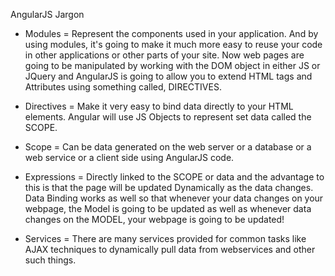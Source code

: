 AngularJS Jargon

* Modules = Represent the components used in your application. And by using modules, it's going to make it much more easy to reuse your code in other applications or other parts of your site. Now web pages are going to be manipulated by working with the DOM object in either JS or JQuery and AngularJS is going to allow you to extend HTML tags and Attributes using something called, DIRECTIVES.


* Directives = Make it very easy to bind data directly to your HTML elements. Angular will use JS Objects to represent set data called the SCOPE. 

* Scope = Can be data generated on the web server or a database or a web service or a client side using AngularJS code.

* Expressions = Directly linked to the SCOPE or data and the advantage to this is that the page will be updated Dynamically as the data changes. Data Binding works as well so that whenever your data changes on your webpage, the Model is going to be updated as well as whenever data changes on the MODEL, your webpage is going to be updated!

* Services = There are many services provided for common tasks like AJAX techniques to dynamically pull data from webservices and other such things.